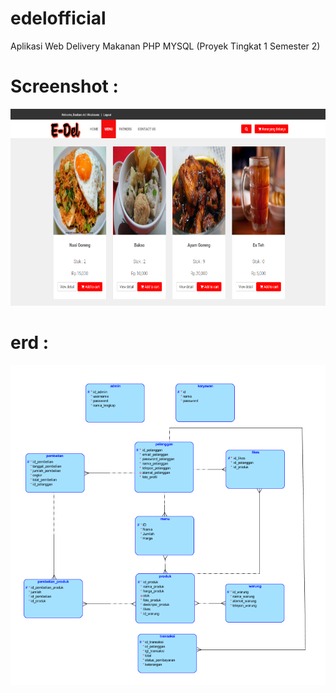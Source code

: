 # edelofficial
Aplikasi Web Delivery Makanan PHP MYSQL (Proyek Tingkat 1 Semester 2)

# Screenshot :

![Screenshot](work-edel.png)

# erd :
![Screenshot](ERD.png)